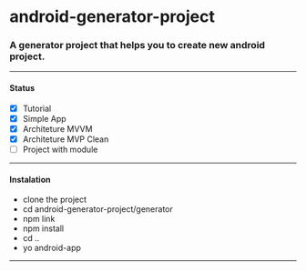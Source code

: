 # android-generator-project

### A generator project that helps you to create new android project.

------

#### Status
- [x] Tutorial
- [x] Simple App
- [x] Architeture MVVM
- [x] Architeture MVP Clean
- [ ] Project with module

------

#### Instalation

- clone the project
- cd android-generator-project/generator
- npm link
- npm install
- cd ..
- yo android-app

------

